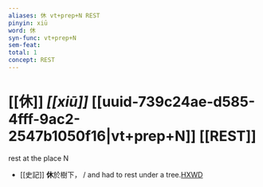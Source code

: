 ```yaml
---
aliases: 休 vt+prep+N REST
pinyin: xiū
word: 休
syn-func: vt+prep+N
sem-feat: 
total: 1
concept: REST 
---
```

# [[休]] *[[xiū]]*  [[uuid-739c24ae-d585-4fff-9ac2-2547b1050f16|vt+prep+N]] [[REST]]
rest at the place N
 - [[史記]] **休**於樹下， / and had to rest under a tree.[HXWD](https://hxwd.org/textview.html?location=KR2a0001_tls_006-277a.14)